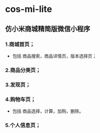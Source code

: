 # cos-mi-lite
## 仿小米商城精简版微信小程序
### 1.商城首页；
* 包括 商品搜索，商品详情页，版本选择页；
### 2.商品分类页；
### 3.发现页；
### 4.购物车页；
* 包括 商品选择，计算，加购，删除。
### 5.个人信息页；
 
